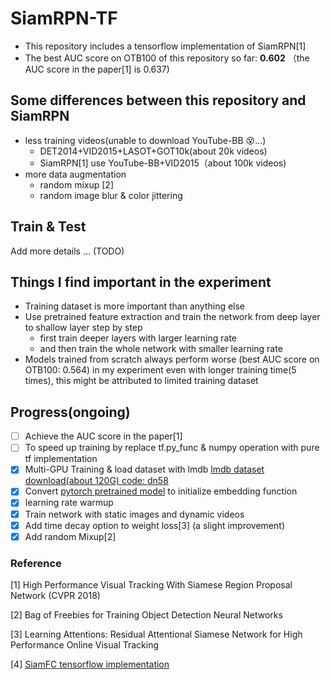 # SiamRPN-TF

* This repository includes a tensorflow implementation of  SiamRPN[1]
* The best AUC score on OTB100 of this repository so far: **0.602** （the AUC score in the paper[1] is 0.637)

## Some differences between this repository and SiamRPN
* less training videos(unable to download YouTube-BB :dizzy_face:...)
    * DET2014+VID2015+LASOT+GOT10k(about 20k videos) 
    * SiamRPN[1] use YouTube-BB+VID2015（about 100k videos)
* more data augmentation
    * random mixup [2]
    * random image blur & color jittering

## Train & Test

Add more details ... (TODO)

## Things I find important in the experiment

* Training dataset is more important than anything else
* Use pretrained feature extraction and train the network from deep layer to shallow layer step by step
  * first train deeper layers with larger learning rate
  * and then train the whole network with smaller learning rate
* Models trained from scratch always perform worse (best AUC score on OTB100: 0.564) in my experiment even with longer training time(5 times), this might be attributed to limited training dataset

## Progress(ongoing)
* [ ] Achieve the AUC score in the paper[1]
* [ ] To speed up training by replace tf.py_func & numpy  operation with pure tf implementation 
* [x] Multi-GPU Training & load dataset with lmdb [lmdb dataset download(about 120G)  code: dn58](https://pan.baidu.com/s/1vhx-G_ctqsxtglwFAu9qNQ)
* [x] Convert [pytorch pretrained model](https://pan.baidu.com/s/1OTseQUknI6EgXddcPt8s6A#list/path=%2F) to initialize embedding function
* [x] learning rate warmup
* [x] Train network with static images and dynamic videos
* [x] Add time decay option to weight loss[3] (a slight improvement)
* [x] Add random Mixup[2]

### Reference

[1] High Performance Visual Tracking With Siamese Region Proposal Network (CVPR 2018)

[2] Bag of Freebies for Training Object Detection Neural Networks

[3] Learning Attentions: Residual Attentional Siamese Network for High Performance Online Visual Tracking

[4] [SiamFC tensorflow implementation](https://github.com/bilylee/SiamFC-TensorFlow)

